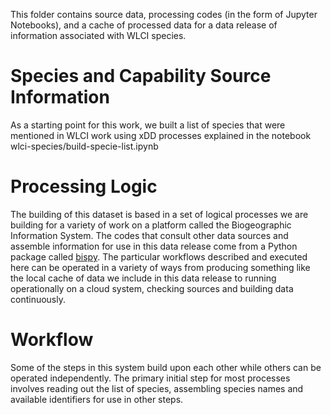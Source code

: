 This folder contains source data, processing codes (in the form of Jupyter Notebooks), and a cache of processed data for a data release of information associated with WLCI species. 

# Species and Capability Source Information
As a starting point for this work, we built a list of species that were mentioned in WLCI work using xDD processes explained in the notebook wlci-species/build-specie-list.ipynb 

# Processing Logic
The building of this dataset is based in a set of logical processes we are building for a variety of work on a platform called the Biogeographic Information System. The codes that consult other data sources and assemble information for use in this data release come from a Python package called [bispy](https://github.com/usgs-bcb/bispy). The particular workflows described and executed here can be operated in a variety of ways from producing something like the local cache of data we include in this data release to running operationally on a cloud system, checking sources and building data continuously.

# Workflow
Some of the steps in this system build upon each other while others can be operated independently. The primary initial step for most processes involves reading out the list of species, assembling species names and available identifiers for use in other steps.